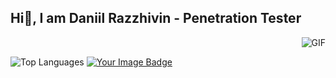 ## Hi🖖, I am Daniil Razzhivin - Penetration Tester 

<img align="right" alt="GIF" src="https://media.giphy.com/media/13HgwGsXF0aiGY/giphy.gif" />
<br>

![Top Languages](https://github-readme-stats.vercel.app/api/top-langs/?username=yourname&layout=compact&theme=radical)
<a href="https://tryhackme.com/p/z3r0day" target="_blank"><img src="https://tryhackme-badges.s3.amazonaws.com/z3r0day.png" alt="Your Image Badge" /></a>
